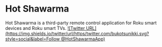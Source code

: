 # Hot Shawarma
Hot Shawarma is a third-party remote control application for Roku smart devices and Roku smart TVs.
[![Twitter URL](https://img.shields.io/twitter/url/https/twitter.com/bukotsunikki.svg?style=social&label=Follow @HotShawarmaApp)](https://twitter.com/HotShawarmaApp?ref_src=twsrc%5Etfw)
